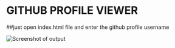 # GITHUB PROFILE VIEWER

##just open index.html file and enter the github profile username

![Screenshot of output](https://ibb.co/XprFDm1)
